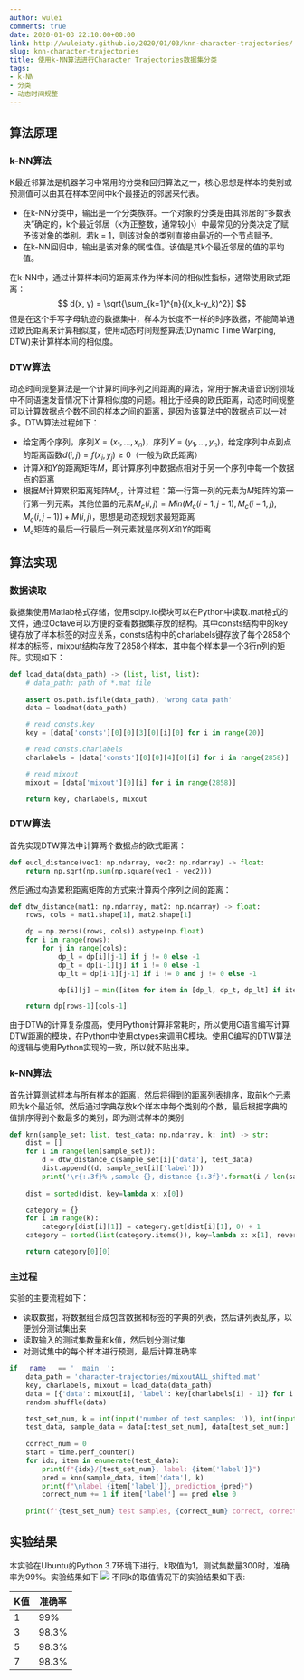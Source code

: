 ```yaml
---
author: wulei
comments: true
date: 2020-01-03 22:10:00+00:00
link: http://wuleiaty.github.io/2020/01/03/knn-character-trajectories/
slug: knn-character-trajectories
title: 使用k-NN算法进行Character Trajectories数据集分类
tags:
- k-NN
- 分类
- 动态时间规整
---
```


## 算法原理
### k-NN算法
K最近邻算法是机器学习中常用的分类和回归算法之一，核心思想是样本的类别或预测值可以由其在样本空间中k个最接近的邻居来代表。

+ 在k-NN分类中，输出是一个分类族群。一个对象的分类是由其邻居的“多数表决”确定的，k个最近邻居（k为正整数，通常较小）中最常见的分类决定了赋予该对象的类别。若k = 1，则该对象的类别直接由最近的一个节点赋予。
+ 在k-NN回归中，输出是该对象的属性值。该值是其k个最近邻居的值的平均值。

在k-NN中，通过计算样本间的距离来作为样本间的相似性指标，通常使用欧式距离：
$$
d(x, y) = \sqrt{\sum_{k=1}^{n}{(x_k-y_k)^2}}
$$
但是在这个手写字母轨迹的数据集中，样本为长度不一样的时序数据，不能简单通过欧氏距离来计算相似度，使用动态时间规整算法(Dynamic Time Warping, DTW)来计算样本间的相似度。

### DTW算法
动态时间规整算法是一个计算时间序列之间距离的算法，常用于解决语音识别领域中不同语速发音情况下计算相似度的问题。相比于经典的欧氏距离，动态时间规整可以计算数据点个数不同的样本之间的距离，是因为该算法中的数据点可以一对多。DTW算法过程如下：
+ 给定两个序列，序列$X=(x_1,...,x_n)$，序列$Y=(y_1,...,y_n)$，给定序列中点到点的距离函数$d(i,j)=f(x_i,y_j)\geq0$（一般为欧氏距离）
+ 计算$X$和$Y$的距离矩阵$M$，即计算序列中数据点相对于另一个序列中每一个数据点的距离
+ 根据$M$计算累积距离矩阵$M_c$，计算过程：第一行第一列的元素为$M$矩阵的第一行第一列元素，其他位置的元素$M_c(i,j)=Min(M_c(i-1,j-1),M_c(i-1,j),M_c(i,j-1))+M(i,j)$，思想是动态规划求最短距离
+ $M_c$矩阵的最后一行最后一列元素就是序列$X$和$Y$的距离

## 算法实现
### 数据读取
数据集使用Matlab格式存储，使用scipy.io模块可以在Python中读取.mat格式的文件，通过Octave可以方便的查看数据集存放的结构。其中consts结构中的key键存放了样本标签的对应关系，consts结构中的charlabels键存放了每个2858个样本的标签，mixout结构存放了2858个样本，其中每个样本是一个3行n列的矩阵。实现如下：
``` python
def load_data(data_path) -> (list, list, list):
    # data_path: path of *.mat file
    
    assert os.path.isfile(data_path), 'wrong data path'
    data = loadmat(data_path)

    # read consts.key
    key = [data['consts'][0][0][3][0][i][0] for i in range(20)]

    # read consts.charlabels
    charlabels = [data['consts'][0][0][4][0][i] for i in range(2858)]

    # read mixout
    mixout = [data['mixout'][0][i] for i in range(2858)]

    return key, charlabels, mixout
```
### DTW算法
首先实现DTW算法中计算两个数据点的欧式距离：
``` python
def eucl_distance(vec1: np.ndarray, vec2: np.ndarray) -> float:
    return np.sqrt(np.sum(np.square(vec1 - vec2)))
```
然后通过构造累积距离矩阵的方式来计算两个序列之间的距离：
``` python
def dtw_distance(mat1: np.ndarray, mat2: np.ndarray) -> float:
    rows, cols = mat1.shape[1], mat2.shape[1]

    dp = np.zeros((rows, cols)).astype(np.float)
    for i in range(rows):
        for j in range(cols):
            dp_l = dp[i][j-1] if j != 0 else -1
            dp_t = dp[i-1][j] if i != 0 else -1
            dp_lt = dp[i-1][j-1] if i != 0 and j != 0 else -1

            dp[i][j] = min([item for item in [dp_l, dp_t, dp_lt] if item != -1], default=0) + eucl_distance(mat1[:, i], mat2[:, j])

    return dp[rows-1][cols-1]
```
由于DTW的计算复杂度高，使用Python计算非常耗时，所以使用C语言编写计算DTW距离的模块，在Python中使用ctypes来调用C模块。使用C编写的DTW算法的逻辑与使用Python实现的一致，所以就不贴出来。

### k-NN算法
首先计算测试样本与所有样本的距离，然后将得到的距离列表排序，取前k个元素即为k个最近邻，然后通过字典存放k个样本中每个类别的个数，最后根据字典的值排序得到个数最多的类别，即为测试样本的类别
``` python
def knn(sample_set: list, test_data: np.ndarray, k: int) -> str:
    dist = []
    for i in range(len(sample_set)):
        d = dtw_distance_c(sample_set[i]['data'], test_data)
        dist.append((d, sample_set[i]['label']))
        print('\r{:.3f}% ,sample {}, distance {:.3f}'.format(i / len(sample_set) * 100, sample_set[i]['label'], d), end='')
        
    dist = sorted(dist, key=lambda x: x[0])

    category = {}
    for i in range(k):
        category[dist[i][1]] = category.get(dist[i][1], 0) + 1
    category = sorted(list(category.items()), key=lambda x: x[1], reverse=True)

    return category[0][0]
```

### 主过程
实验的主要流程如下：
+ 读取数据，将数据组合成包含数据和标签的字典的列表，然后讲列表乱序，以便划分测试集出来
+ 读取输入的测试集数量和k值，然后划分测试集
+ 对测试集中的每个样本进行预测，最后计算准确率

``` python
if __name__ == '__main__':
    data_path = 'character-trajectories/mixoutALL_shifted.mat'
    key, charlabels, mixout = load_data(data_path)
    data = [{'data': mixout[i], 'label': key[charlabels[i] - 1]} for i in range(2858)]
    random.shuffle(data)

    test_set_num, k = int(input('number of test samples: ')), int(input('k: '))
    test_data, sample_data = data[:test_set_num], data[test_set_num:]
    
    correct_num = 0
    start = time.perf_counter()
    for idx, item in enumerate(test_data):
        print(f"{idx}/{test_set_num}, label: {item['label']}")
        pred = knn(sample_data, item['data'], k)
        print(f"\nlabel {item['label']}, prediction {pred}")
        correct_num += 1 if item['label'] == pred else 0
    
    print(f'{test_set_num} test samples, {correct_num} correct, correct rate {correct_num / test_set_num}, time {time.perf_counter() - start} s')
```
## 实验结果
本实验在Ubuntu的Python 3.7环境下进行。k取值为1，测试集数量300时，准确率为99%。实验结果如下
![](https://threestone.xyz/images/knn-result.png)
不同k的取值情况下的实验结果如下表:

| K值 | 准确率 |
|------|------|
| 1 | 99% |
| 3 | 98.3% |
| 5 | 98.3% |
| 7 | 98.3% |




